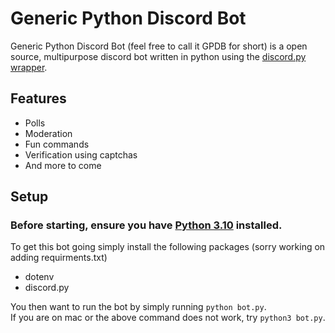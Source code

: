 # Generic Python Discord Bot
Generic Python Discord Bot (feel free to call it GPDB for short) is a open source, multipurpose discord bot written in python using the [discord.py wrapper](https://github.com/Rapptz/discord.py).

## Features
- Polls
- Moderation
- Fun commands
- Verification using captchas
- And more to come

## Setup
### Before starting, ensure you have [Python 3.10](https://www.python.org/downloads) installed.  
To get this bot going simply install the following packages (sorry working on adding requirments.txt)
- dotenv
- discord.py

You then want to run the bot by simply running `python bot.py`.  
If you are on mac or the above command does not work, try `python3 bot.py`.
